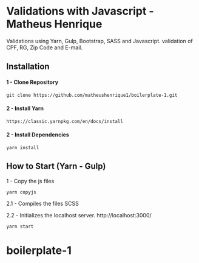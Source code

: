 # Validations with Javascript - Matheus Henrique

Validations using Yarn, Gulp, Bootstrap, SASS and Javascript.
validation of CPF, RG, Zip Code and E-mail.

## Installation

#### 1 - Clone Repository

```
git clone https://github.com/matheushenrique1/boilerplate-1.git
```

#### 2 - Install Yarn

```
https://classic.yarnpkg.com/en/docs/install
```

#### 2 - Install Dependencies

```
yarn install
```

## How to Start (Yarn - Gulp)

1 - Copy the js files

```
yarn copyjs
```

2.1 - Compiles the files SCSS

2.2 - Initializes the localhost server.
http://localhost:3000/

```
yarn start
```

# boilerplate-1
